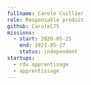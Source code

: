```yaml
---
fullname: Carole Cuillier
role: Responsable produit
github: CaroleC75
missions:
  - start: 2020-05-25
    end: 2021-05-27
    status: independent
startups:
  - rdv.apprentisage
  - apprentissage
---
```

